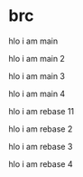 # brc

hlo i am main

hlo i am main 2

hlo i am main 3

hlo i am main 4

hlo i am rebase 11

hlo i am rebase 2 

hlo i am rebase 3 

hlo i am rebase 4
